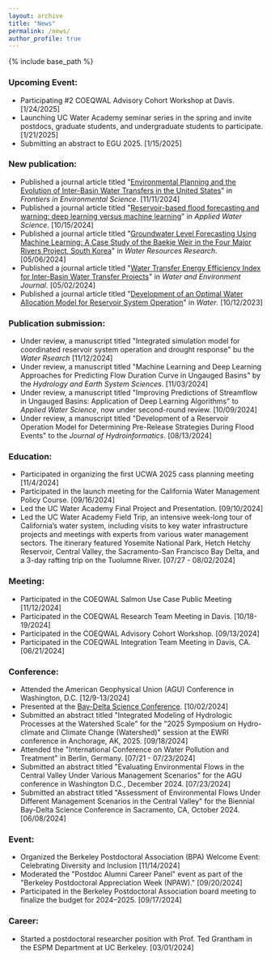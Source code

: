 ```yaml
---
layout: archive
title: "News"
permalink: /news/
author_profile: true
---
```


{% include base_path %}

### Upcoming Event:
* Participating #2 COEQWAL Advisory Cohort Workshop at Davis. [1/24/2025]
* Launching UC Water Academy seminar series in the spring and invite postdocs, graduate students, and undergraduate students to participate. [1/21/2025]
* Submitting an abstract to EGU 2025. [1/15/2025]


### New publication:
* Published a journal article titled "[Environmental Planning and the Evolution of Inter-Basin Water Transfers in the United States]( https://doi.org/10.3389/fenvs.2024.1489917)" in _Frontiers in Environmental Science_. [11/11/2024]
* Published a journal article titled "[Reservoir-based flood forecasting and warning: deep learning versus machine learning](https://doi.org/10.1007/s13201-024-02298-w)" in _Applied Water Science_. [10/15/2024]
* Published a journal article titled "[Groundwater Level Forecasting Using Machine Learning: A Case Study of the Baekje Weir in the Four Major Rivers Project, South Korea](https://doi.org/10.1029/2022WR032779)" in _Water Resources Research_. [05/06/2024]
* Published a journal article titled "[Water Transfer Energy Efficiency Index for Inter-Basin Water Transfer Projects](https://doi.org/10.1111/wej.12929)" in _Water and Environment Journal_. [05/02/2024]
* Published a journal article titled "[Development of an Optimal Water Allocation Model for Reservoir System Operation](https://doi.org/10.3390/w15203555)" in _Water_. [10/12/2023]

### Publication submission:
* Under review, a manuscript titled "Integrated simulation model for coordinated reservoir system operation and drought response" bu the _Water Rsearch_ [11/12/2024]
* Under review, a manuscript titled "Machine Learning and Deep Learning Approaches for Predicting Flow Duration Curve in Ungauged Basins" by the _Hydrology and Earth System Sciences_. [11/03/2024]
* Under review, a manuscript titled "Improving Predictions of Streamflow in Ungauged Basins: Application of Deep Learning Algorithms" to _Applied Water Science_, now under second-round review. [10/09/2024]
* Under review, a manuscript titled "Development of a Reservoir Operation Model for Determining Pre-Release Strategies During Flood Events" to the _Journal of Hydroinformatics_. [08/13/2024]

### Education:
* Participated in organizing the first UCWA 2025 cass planning meeting [11/4/2024]
* Participated in the launch meeting for the California Water Management Policy Course. [09/16/2024]
* Led the UC Water Academy Final Project and Presentation. [09/10/2024]
* Led the UC Water Academy Field Trip, an intensive week-long tour of California’s water system, including visits to key water infrastructure projects and meetings with experts from various water management sectors. The itinerary featured Yosemite National Park, Hetch Hetchy Reservoir, Central Valley, the Sacramento-San Francisco Bay Delta, and a 3-day rafting trip on the Tuolumne River. [07/27 - 08/02/2024]

### Meeting:
* Participated in the COEQWAL Salmon Use Case Public Meeting [11/12/2024]
* Participated in the COEQWAL Research Team Meeting in Davis. [10/18-19/2024]
* Participated in the COEQWAL Advisory Cohort Workshop. [09/13/2024]
* Participated in the COEQWAL Integration Team Meeting in Davis, CA. [06/21/2024]


### Conference:
* Attended the American Geophysical Union (AGU) Conference in Washington, D.C. [12/9-13/2024]
* Presented at the [Bay-Delta Science Conference](https://www.baydeltascienceconference.com/_files/ugd/8ee68f_2031bd461ef342419eb6aea618286449.pdf). [10/02/2024]
* Submitted an abstract titled "Integrated Modeling of Hydrologic Processes at the Watershed Scale" for the "2025 Symposium on Hydro-climate and Climate Change (Watershed)" session at the EWRI conference in Anchorage, AK, 2025. [09/18/2024]
* Attended the "International Conference on Water Pollution and Treatment" in Berlin, Germany. [07/21 - 07/23/2024]
* Submitted an abstract titled "Evaluating Environmental Flows in the Central Valley Under Various Management Scenarios" for the AGU conference in Washington D.C., December 2024. [07/23/2024]
* Submitted an abstract titled "Assessment of Environmental Flows Under Different Management Scenarios in the Central Valley" for the Biennial Bay-Delta Science Conference in Sacramento, CA, October 2024. [06/08/2024]

### Event:
* Organized the Berkeley Postdoctoral Association (BPA) Welcome Event: Celebrating Diversity and Inclusion [11/14/2024]
* Moderated the "Postdoc Alumni Career Panel" event as part of the "Berkeley Postdoctoral Appreciation Week (NPAW)." [09/20/2024]
* Participated in the Berkeley Postdoctoral Association board meeting to finalize the budget for 2024–2025. [09/17/2024]

### Career:
* Started a postdoctoral researcher position with Prof. Ted Grantham in the ESPM Department at UC Berkeley. [03/01/2024]
